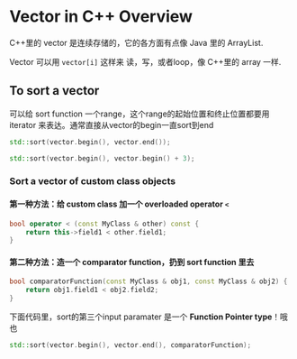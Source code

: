# Vector in C++ Overview
C++里的 vector 是连续存储的，它的各方面有点像 Java 里的 ArrayList.

Vector 可以用 `vector[i]` 这样来 读，写，或者loop，像 C++里的 array 一样.

## To sort a vector
可以给 sort function 一个range，这个range的起始位置和终止位置都要用 iterator 来表达。通常直接从vector的begin一直sort到end
```cpp
std::sort(vector.begin(), vector.end());

std::sort(vector.begin(), vector.begin() + 3);
```

### Sort a vector of custom class objects
#### 第一种方法：给 custom class 加一个 overloaded operator `<`
```cpp
bool operator < (const MyClass & other) const {
    return this->field1 < other.field1;
}
```

#### 第二种方法：造一个 comparator function，扔到 sort function 里去
```cpp
bool comparatorFunction(const MyClass & obj1, const MyClass & obj2) {
    return obj1.field1 < obj2.field2;
}
```

下面代码里，sort的第三个input paramater 是一个 **Function Pointer type**！哦也
```cpp
std::sort(vector.begin(), vector.end(), comparatorFunction);
```

